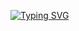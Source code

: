 [![Typing SVG](https://readme-typing-svg.demolab.com?font=Fira+Code&pause=1000&color=7844F7&background=000000&width=435&lines=I'm+looking+for+a+tutor+forks;contact+me+harveywatta@gmail.com)](https://git.io/typing-svg)
